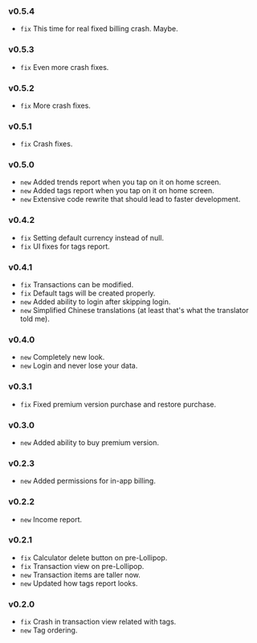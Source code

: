 ### v0.5.4
- `fix` This time for real fixed billing crash. Maybe.

### v0.5.3
- `fix` Even more crash fixes.

### v0.5.2
- `fix` More crash fixes.

### v0.5.1
- `fix` Crash fixes.

### v0.5.0
- `new` Added trends report when you tap on it on home screen.
- `new` Added tags report when you tap on it on home screen.
- `new` Extensive code rewrite that should lead to faster development.

### v0.4.2
- `fix` Setting default currency instead of null.
- `fix` UI fixes for tags report.

### v0.4.1
- `fix` Transactions can be modified.
- `fix` Default tags will be created properly.
- `new` Added ability to login after skipping login.
- `new` Simplified Chinese translations (at least that's what the translator told me).

### v0.4.0
- `new` Completely new look.
- `new` Login and never lose your data.

### v0.3.1
- `fix` Fixed premium version purchase and restore purchase.

### v0.3.0
- `new` Added ability to buy premium version.

### v0.2.3
- `new` Added permissions for in-app billing.

### v0.2.2
- `new` Income report.

### v0.2.1
- `fix` Calculator delete button on pre-Lollipop.
- `fix` Transaction view on pre-Lollipop.
- `new` Transaction items are taller now.
- `new` Updated how tags report looks.

### v0.2.0
- `fix` Crash in transaction view related with tags.
- `new` Tag ordering.
